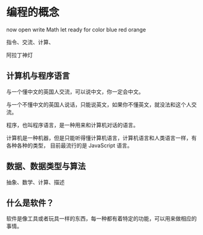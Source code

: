 # 编程的概念

now open write
Math let ready for color blue red orange

指令、交流、计算、

阿拉丁神灯

## 计算机与程序语言


与一个懂中文的英国人交流，可以说中文，你一定会中文。

与一个不懂中文的英国人说话，只能说英文，如果你不懂英文，就没法和这个人交流。


程序，也叫程序语言，是一种用来和计算机对话的语言。

计算机是一种机器，但是只能听得懂计算机语言，计算机语言和人类语言一样，有各种各种的类型，
目前最流行的是 JavaScript 语言。


## 数据、数据类型与算法

抽象、数学、计算、描述

## 什么是软件？

软件是像工具或者玩具一样的东西，每一种都有着特定的功能，可以用来做相应的事情。

